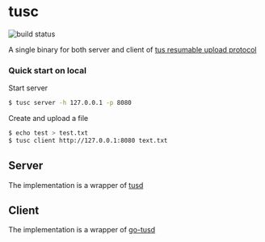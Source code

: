 # tusc

![build status](https://travis-ci.com/jackhftang/tusc.svg?branch=master)

A single binary for both server and client of [tus resumable upload protocol](https://tus.io)

### Quick start on local  

Start server 

```bash
$ tusc server -h 127.0.0.1 -p 8080
```

Create and upload a file 

```bash 
$ echo test > test.txt
$ tusc client http://127.0.0.1:8080 text.txt  
```

## Server  

The implementation is a wrapper of [tusd](https://github.com/tus/tusd)

## Client

The implementation is a wrapper of [go-tusd](https://github.com/eventials/go-tus)
